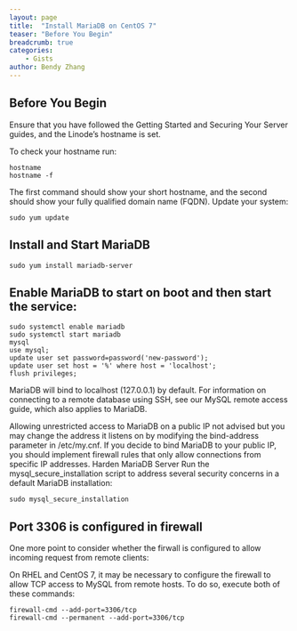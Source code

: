 ```yaml
---
layout: page
title:  "Install MariaDB on CentOS 7"
teaser: "Before You Begin"
breadcrumb: true
categories:
    - Gists
author: Bendy Zhang
---
```


## Before You Begin
Ensure that you have followed the Getting Started and Securing Your Server guides, and the Linode’s hostname is set.

To check your hostname run:
```
hostname
hostname -f
```

The first command should show your short hostname, and the second should show your fully qualified domain name (FQDN).
Update your system:

`sudo yum update`

## Install and Start MariaDB

`sudo yum install mariadb-server`

## Enable MariaDB to start on boot and then start the service:

```
sudo systemctl enable mariadb
sudo systemctl start mariadb
mysql
use mysql;
update user set password=password('new-password');
update user set host = '%' where host = 'localhost';
flush privileges;
```

MariaDB will bind to localhost (127.0.0.1) by default. For information on connecting to a remote database using SSH, see our MySQL remote access guide, which also applies to MariaDB.

Allowing unrestricted access to MariaDB on a public IP not advised but you may change the address it listens on by modifying the bind-address parameter in /etc/my.cnf. If you decide to bind MariaDB to your public IP, you should implement firewall rules that only allow connections from specific IP addresses.
Harden MariaDB Server
Run the mysql_secure_installation script to address several security concerns in a default MariaDB installation:


`sudo mysql_secure_installation`

## Port 3306 is configured in firewall

One more point to consider whether the firwall is configured to allow incoming request from remote clients:

On RHEL and CentOS 7, it may be necessary to configure the firewall to allow TCP access to MySQL from remote hosts. To do so, execute both of these commands:

```
firewall-cmd --add-port=3306/tcp
firewall-cmd --permanent --add-port=3306/tcp
```


